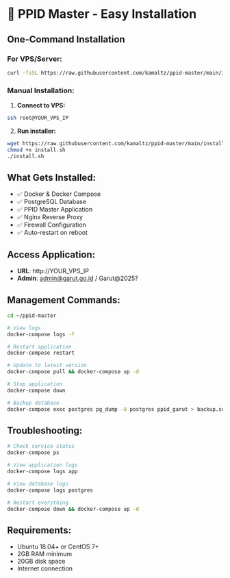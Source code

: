 # 🚀 PPID Master - Easy Installation

## One-Command Installation

### For VPS/Server:
```bash
curl -fsSL https://raw.githubusercontent.com/kamaltz/ppid-master/main/install.sh | bash
```

### Manual Installation:

1. **Connect to VPS:**
```bash
ssh root@YOUR_VPS_IP
```

2. **Run installer:**
```bash
wget https://raw.githubusercontent.com/kamaltz/ppid-master/main/install.sh
chmod +x install.sh
./install.sh
```

## What Gets Installed:
- ✅ Docker & Docker Compose
- ✅ PostgreSQL Database
- ✅ PPID Master Application
- ✅ Nginx Reverse Proxy
- ✅ Firewall Configuration
- ✅ Auto-restart on reboot

## Access Application:
- **URL**: http://YOUR_VPS_IP
- **Admin**: admin@garut.go.id / Garut@2025?

## Management Commands:
```bash
cd ~/ppid-master

# View logs
docker-compose logs -f

# Restart application
docker-compose restart

# Update to latest version
docker-compose pull && docker-compose up -d

# Stop application
docker-compose down

# Backup database
docker-compose exec postgres pg_dump -U postgres ppid_garut > backup.sql
```

## Troubleshooting:
```bash
# Check service status
docker-compose ps

# View application logs
docker-compose logs app

# View database logs
docker-compose logs postgres

# Restart everything
docker-compose down && docker-compose up -d
```

## Requirements:
- Ubuntu 18.04+ or CentOS 7+
- 2GB RAM minimum
- 20GB disk space
- Internet connection